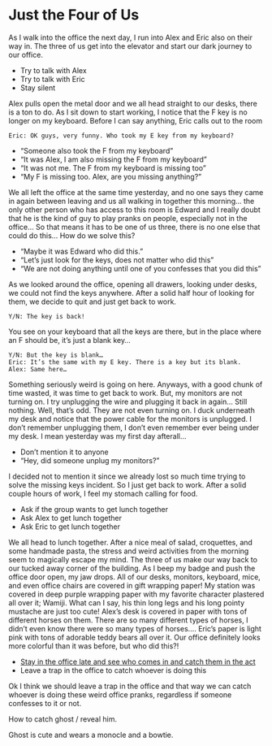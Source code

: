 # Just the Four of Us

As I walk into the office the next day, I run into Alex and Eric also on their way in. The three of us get into the elevator and start our dark journey to our office. 
- Try to talk with Alex
- Try to talk with Eric
- Stay silent

Alex pulls open the metal door and we all head straight to our desks, there is a ton to do. As I sit down to start working, I notice that the F key is no longer on my keyboard. Before I can say anything, Eric calls out to the room

	Eric: OK guys, very funny. Who took my E key from my keyboard?

- “Someone also took the F from my keyboard”
- “It was Alex, I am also missing the F from my keyboard”
- “It was not me. The F from my keyboard is missing too”
- “My F is missing too. Alex, are you missing anything?”


We all left the office at the same time yesterday, and no one says they came in again between leaving and us all walking in together this morning… the only other person who has access to this room is Edward and I really doubt that he is the kind of guy to play pranks on people, especially not in the office… So that means it has to be one of us three, there is no one else that could do this… How do we solve this?

- “Maybe it was Edward who did this.”
- “Let’s just look for the keys, does not matter who did this”
- “We are not doing anything until one of you confesses that you did this”

As we looked around the office, opening all drawers, looking under desks, we could not find the keys anywhere. After a solid half hour of looking for them, we decide to quit and just get back to work.

	Y/N: The key is back!

You see on your keyboard that all the keys are there, but in the place where an F should be, it’s just a blank key… 

	Y/N: But the key is blank…
	Eric: It’s the same with my E key. There is a key but its blank.
	Alex: Same here…

Something seriously weird is going on here. Anyways, with a good chunk of time wasted, it was time to get back to work. But, my monitors are not turning on. I try unplugging the wire and plugging it back in again… Still nothing. Well, that’s odd. They are not even turning on. I duck underneath my desk and notice that the power cable for the monitors is unplugged. I don’t remember unplugging them, I don’t even remember ever being under my desk. I mean yesterday was my first day afterall…

- Don’t mention it to anyone
- “Hey, did someone unplug my monitors?”

I decided not to mention it since we already lost so much time trying to solve the missing keys incident. So I just get back to work. 
After a solid couple hours of work, I feel my stomach calling for food.

- Ask if the group wants to get lunch together
- Ask Alex to get lunch together
- Ask Eric to get lunch together

We all head to lunch together.
After a nice meal of salad, croquettes, and some handmade pasta, the stress and weird activities from the morning seem to magically escape my mind. The three of us make our way back to our tucked away corner of the building. As I beep my badge and push the office door open, my jaw drops. All of our desks, monitors, keyboard, mice, and even office chairs are covered in gift wrapping paper! My station was covered in deep purple wrapping paper with my favorite character plastered all over it; Wamiji. What can I say, his thin long legs and his long pointy mustache are just too cute! Alex’s desk is covered in paper with tons of different horses on them. There are so many different types of horses, I didn’t even know there were so many types of horses…. Eric’s paper is light pink with tons of adorable teddy bears all over it. Our office definitely looks more colorful than it was before, but who did this?!

- [Stay in the office late and see who comes in and catch them in the act](./3.6/a.md)
- Leave a trap in the office to catch whoever is doing this

Ok I think we should leave a trap in the office and that way we can catch whoever is doing these weird office pranks, regardless if someone confesses to it or not. 


How to catch ghost / reveal him.



Ghost is cute and wears a monocle and a bowtie. 
